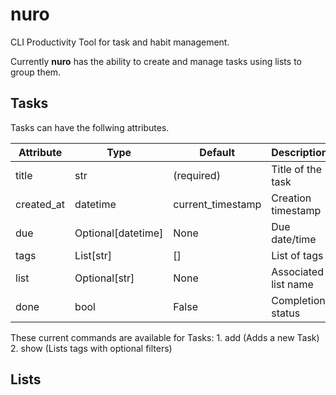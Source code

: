 # nuro

CLI Productivity Tool for task and habit management.

Currently **nuro** has the ability to create and manage tasks using lists to group them.

## Tasks

Tasks can have the follwing attributes.

| Attribute  | Type               | Default           | Description          |
| ---------- | ------------------ | ----------------- | -------------------- |
| title      | str                | (required)        | Title of the task    |
| created_at | datetime           | current_timestamp | Creation timestamp   |
| due        | Optional[datetime] | None              | Due date/time        |
| tags       | List[str]          | []                | List of tags         |
| list       | Optional[str]      | None              | Associated list name |
| done       | bool               | False             | Completion status    |

These current commands are available for Tasks: 1. add (Adds a new Task) 2. show (Lists tags with optional filters)

## Lists
